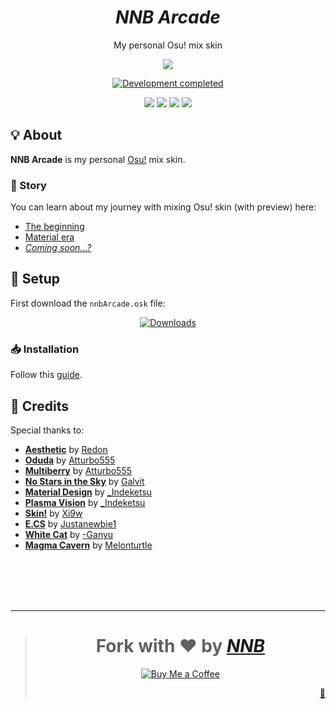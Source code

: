 <h1 align="center"><i>NNB Arcade</i></h1>
<p align="center">My personal Osu! mix skin</p>
<p align="center"><img src="https://user-images.githubusercontent.com/43980777/122723805-910a4580-d29d-11eb-98d3-5677ace84447.png"></p>
<p align="center"><a href="https://gist.github.com/NNBnh/9ef453aba3efce26046e0d3119dab5a7#development-completed"><img src="https://img.shields.io/badge/development-completed-%235639AC.svg?labelColor=2E293D&style=for-the-badge&logoColor=FFFFFF" alt="Development completed"></a></p>
<p align="center"><a href="https://github.com/NNBnh/osu-arcade/watchers"><img src="https://img.shields.io/github/watchers/NNBnh/osu-arcade?labelColor=2E293D&color=5639AC&style=flat-square"></a> <a href="https://github.com/NNBnh/osu-arcade/stargazers"><img src="https://img.shields.io/github/stars/NNBnh/osu-arcade?labelColor=2E293D&color=5639AC&style=flat-square"></a> <a href="https://github.com/NNBnh/osu-arcade/network/members"><img src="https://img.shields.io/github/forks/NNBnh/osu-arcade?labelColor=2E293D&color=5639AC&style=flat-square"></a> <a href="https://github.com/NNBnh/osu-arcade/issues"><img src="https://img.shields.io/github/issues/NNBnh/osu-arcade?labelColor=2E293D&color=5639AC&style=flat-square"></a></p>

## 💡 About
**NNB Arcade** is my personal [Osu!](https://osu.ppy.sh) mix skin.

### 📔 Story
You can learn about my journey with mixing Osu! skin (with preview) here:
- [The beginning](https://github.com/NNBnh/osu-arcade/releases/tag/1.0.0)
- [Material era](https://github.com/NNBnh/osu-arcade/releases/tag/2.2.0)
- [*Coming soon...?*](https://github.com/NNBnh/osu-arcade/releases/tag/3.0.0)

## 🚀 Setup
First download the `nnbArcade.osk` file:

<p align="center"><a href="https://github.com/NNBnh/osu-arcade/releases"><img src="https://img.shields.io/github/downloads/NNBnh/osu-arcade/total?color=5639AC&labelColor=2E293D&style=for-the-badge&logoColor=FFFFFF" alt="Downloads"></a></p>

### 📥 Installation
Follow this [guide](https://osu.ppy.sh/wiki/en/Installation#adding-skins).

## 💌 Credits
Special thanks to:
- [**Aesthetic**](https://osu.ppy.sh/community/forums/topics/189843) by [Redon](https://osu.ppy.sh/users/3572355)
- [**Oduda**](https://skins.osuck.net/index.php?newsid=135) by [Atturbo555](https://osu.ppy.sh/users/5730417)
- [**Multiberry**](https://skins.osuck.net/index.php?newsid=131) by [Atturbo555](https://osu.ppy.sh/users/5730417)
- [**No Stars in the Sky**](https://osu.ppy.sh/community/forums/topics/736809) by [Galvit](https://osu.ppy.sh/users/7629682)
- [**Material Design**](https://osu.ppy.sh/community/forums/topics/481229) by [\_Indeketsu](https://osu.ppy.sh/users/6286572)
- [**Plasma Vision**](https://osu.ppy.sh/community/forums/topics/539132) by [\_Indeketsu](https://osu.ppy.sh/users/6286572)
- [**Skin!**](https://skins.osuck.net/index.php?newsid=2088) by [Xi9w](https://osu.ppy.sh/users/5844251)
- [**E.CS**](https://osu.ppy.sh/community/forums/topics/864394) by [Justanewbie1](https://osu.ppy.sh/users/8234966)
- [**White Cat**](https://osu.ppy.sh/community/forums/topics/986201) by [-Ganyu](https://osu.ppy.sh/users/9893708)
- [**Magma Cavern**](https://skins.osuck.net/index.php?newsid=1215) by [Melonturtle](https://osu.ppy.sh/users/4775283)

<br><br><br><br>

---

> <h1 align="center">Fork with ❤️ by <a href="https://github.com/NNBnh"><i>NNB</i></a></h1>
>
> <p align="center"><a href="https://www.buymeacoffee.com/nnbnh"><img src="https://img.shields.io/badge/buy_me_a_coffee%20-%23F7CA88.svg?logo=buy-me-a-coffee&logoColor=333333&style=for-the-badge" alt="Buy Me a Coffee"></a></p>
> <p align="right"><a href="https://osu.ppy.sh/beatmapsets/1045318#osu/2535415" title="Easter egg">🥚</a></p>
